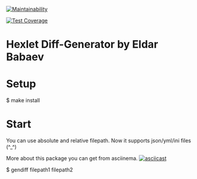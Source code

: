 [![Maintainability](https://api.codeclimate.com/v1/badges/5917071b2eba60c05411/maintainability)](https://codeclimate.com/github/BabayevEldar/project-lvl2-s487/maintainability)

[![Test Coverage](https://api.codeclimate.com/v1/badges/5917071b2eba60c05411/test_coverage)](https://codeclimate.com/github/BabayevEldar/project-lvl2-s487/test_coverage)

# Hexlet Diff-Generator by Eldar Babaev

# Setup

\$ make install

# Start

You can use absolute and relative filepath. Now it supports json/yml/ini files (^\_^)

More about this package you can get from asciinema.
[![asciicast](https://asciinema.org/a/264201.svg)](https://asciinema.org/a/264201)

\$ gendiff filepath1 filepath2
